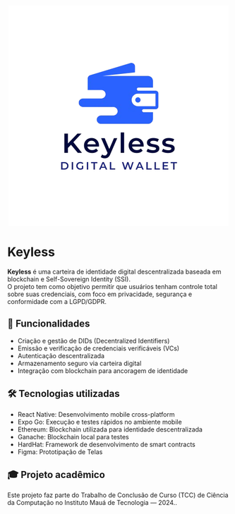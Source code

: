 <p align="center">
  <img src="./assets/keyless-banner.png" alt="Keyless Banner" />
</p>

# Keyless

**Keyless** é uma carteira de identidade digital descentralizada baseada em blockchain e Self-Sovereign Identity (SSI).  
O projeto tem como objetivo permitir que usuários tenham controle total sobre suas credenciais, com foco em privacidade, segurança e conformidade com a LGPD/GDPR.

## 🚀 Funcionalidades

- Criação e gestão de DIDs (Decentralized Identifiers)  
- Emissão e verificação de credenciais verificáveis (VCs)  
- Autenticação descentralizada  
- Armazenamento seguro via carteira digital  
- Integração com blockchain para ancoragem de identidade  

## 🛠️ Tecnologias utilizadas

- React Native: Desenvolvimento mobile cross-platform
- Expo Go: Execução e testes rápidos no ambiente mobile 
- Ethereum: Blockchain utilizada para identidade descentralizada 
- Ganache: Blockchain local para testes
- HardHat: Framework de desenvolvimento de smart contracts
- Figma: Prototipação de Telas

## 🎓 Projeto acadêmico

Este projeto faz parte do Trabalho de Conclusão de Curso (TCC) de Ciência da Computação no Instituto Mauá de Tecnologia — 2024..

